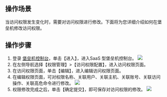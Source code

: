 ## 操作场景
当访问权限发生变化时，需要对访问权限进行修改。下面将为您详细介绍如何在堡垒机修改访问权限。

## 操作步骤
1. 登录 [堡垒机控制台](https://console.cloud.tencent.com/dsgc/bh)，单击【进入】，进入SaaS 型堡垒机控制台。
![](https://main.qcloudimg.com/raw/e3215ca72923359dac830a2251e8d535.png)
2. 在左侧导航选择【权限管理】>【访问权限配置】，进入访问权限页面。
3. 在访问权限页面，单击【编辑】，进入编辑访问权限页面。
4. 在编辑权限页面，可对权限名称、关联用户、关联主机、关联账号、关联访问操作、关联高危命令进行修改。
![](https://main.qcloudimg.com/raw/3b8e1cbd8492b8b9b34c985b717098b1.png)
5.	权限修改完成之后，单击【确定提交】，即可保存对访问权限的修改。
![](https://main.qcloudimg.com/raw/97513322a9440a6c3b26000226e1d703.png)

